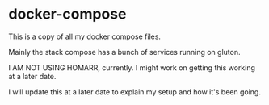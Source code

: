 # docker-compose
This is a copy of all my docker compose files.


Mainly the stack compose has a bunch of services running on gluton.

I AM NOT USING HOMARR, currently. I might work on getting this working at a later date.

I will update this at a later date to explain my setup and how it's been going.
